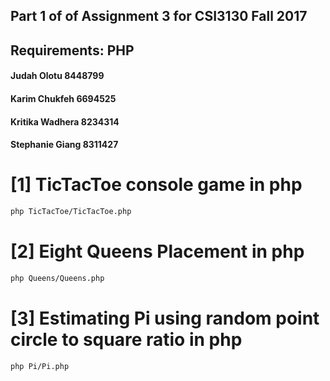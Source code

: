 ## Part 1 of of Assignment 3 for CSI3130 Fall 2017
## Requirements: PHP
#### Judah Olotu 8448799
#### Karim Chukfeh 6694525
#### Kritika Wadhera 8234314
#### Stephanie Giang 8311427

# [1] TicTacToe console game in php
```bash
php TicTacToe/TicTacToe.php
```

# [2] Eight Queens Placement in php
```bash
php Queens/Queens.php
```

# [3] Estimating Pi using random point circle to square ratio in php
```bash
php Pi/Pi.php
```

